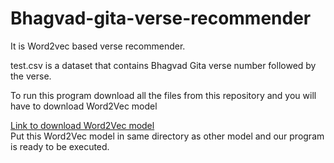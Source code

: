 # Bhagvad-gita-verse-recommender
It is Word2vec based verse recommender.


test.csv is a dataset that contains Bhagvad Gita verse number followed by the verse.

To run this program download all the files from this repository and you will have to download Word2Vec model

<a href="https://drive.google.com/file/d/0B7XkCwpI5KDYNlNUTTlSS21pQmM/edit?resourcekey=0-wjGZdNAUop6WykTtMip30g"> Link to download Word2Vec model </a><br>
Put this Word2Vec model in same directory as other model and our program is ready to be executed.

